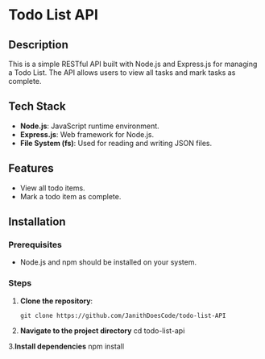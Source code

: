 # Todo List API

## Description
This is a simple RESTful API built with Node.js and Express.js for managing a Todo List. The API allows users to view all tasks and mark tasks as complete.

## Tech Stack
- **Node.js**: JavaScript runtime environment.
- **Express.js**: Web framework for Node.js.
- **File System (fs)**: Used for reading and writing JSON files.

## Features
- View all todo items.
- Mark a todo item as complete.

## Installation

### Prerequisites
- Node.js and npm should be installed on your system.

### Steps
1. **Clone the repository**:
   ```
   git clone https://github.com/JanithDoesCode/todo-list-API
   
2. **Navigate to the project directory**
   cd todo-list-api
   
3.**Install dependencies**
   npm install




